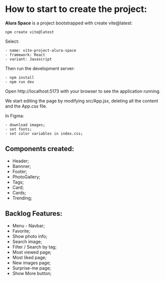 # How to start to create the project:

**Alura Space** is a project bootstrapped with create vite@latest:

```
npm create vite@latest
```

Select:

```
- name: vite-project-alura-space
- framework: React
- variant: Javascript
```

Then run the development server:

```
- npm install
- npm run dev
```

Open http://localhost:5173 with your browser to see the application running.

We start editing the page by modifying src/App.jsx, deleting all the content and the App.css file.

In Figma:

```
- download images;
- set fonts;
- set color variables in index.css;
```

## Components created:

- Header;
- Bannner;
- Footer;
- PhotoGallery;
- Tags;
- Card;
- Cards;
- Trending;

## Backlog Features:

- Menu - Navbar;
- Favorite;
- Show photo info;
- Search image;
- Filter / Search by tag;
- Most viewed page;
- Most liked page;
- New images page;
- Surprise-me page;
- Show More button;
